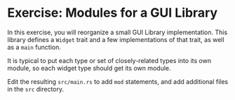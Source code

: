 # Exercise: Modules for a GUI Library

In this exercise, you will reorganize a small GUI Library implementation. This
library defines a `Widget` trait and a few implementations of that trait, as
well as a `main` function.

It is typical to put each type or set of closely-related types into its own
module, so each widget type should get its own module.

Edit the resulting `src/main.rs` to add `mod` statements, and add additional
files in the `src` directory.
